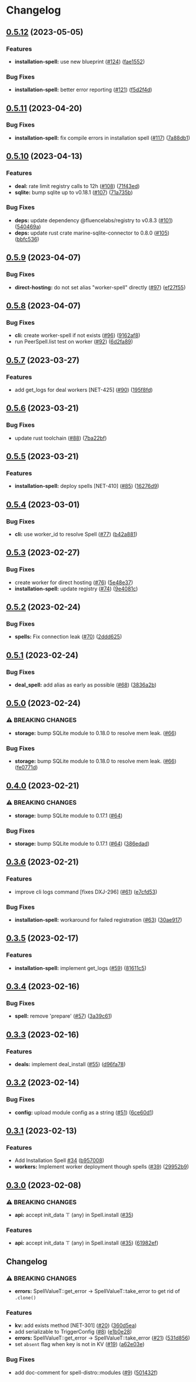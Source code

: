 # Changelog

## [0.5.12](https://github.com/fluencelabs/spell/compare/spell-v0.5.11...spell-v0.5.12) (2023-05-05)


### Features

* **installation-spell:** use new blueprint ([#124](https://github.com/fluencelabs/spell/issues/124)) ([fae1552](https://github.com/fluencelabs/spell/commit/fae1552ee4dab071ff419474b191130095ed8e35))


### Bug Fixes

* **installation-spell:** better error reporting ([#121](https://github.com/fluencelabs/spell/issues/121)) ([f5d2f4d](https://github.com/fluencelabs/spell/commit/f5d2f4d90f924e6df53ba386a021889e3d85ff89))

## [0.5.11](https://github.com/fluencelabs/spell/compare/spell-v0.5.10...spell-v0.5.11) (2023-04-20)


### Bug Fixes

* **installation-spell:** fix compile errors in installation spell ([#117](https://github.com/fluencelabs/spell/issues/117)) ([7a88db1](https://github.com/fluencelabs/spell/commit/7a88db102da3ec0843dd6c8d5a89e071838342f3))

## [0.5.10](https://github.com/fluencelabs/spell/compare/spell-v0.5.9...spell-v0.5.10) (2023-04-13)


### Features

* **deal:** rate limit registry calls to 12h ([#108](https://github.com/fluencelabs/spell/issues/108)) ([71f43ed](https://github.com/fluencelabs/spell/commit/71f43ed36fe010df3e29200520feca783db65c2b))
* **sqlite:** bump sqlite up to v0.18.1 ([#107](https://github.com/fluencelabs/spell/issues/107)) ([71a735b](https://github.com/fluencelabs/spell/commit/71a735bf18d35f6f691cb67b0541c53578cdc11d))


### Bug Fixes

* **deps:** update dependency @fluencelabs/registry to v0.8.3 ([#101](https://github.com/fluencelabs/spell/issues/101)) ([540469a](https://github.com/fluencelabs/spell/commit/540469a471afd2df53b781716b189d7a998fd26b))
* **deps:** update rust crate marine-sqlite-connector to 0.8.0 ([#105](https://github.com/fluencelabs/spell/issues/105)) ([bbfc536](https://github.com/fluencelabs/spell/commit/bbfc53651664868244b45f223e7ede0f4a8c9025))

## [0.5.9](https://github.com/fluencelabs/spell/compare/spell-v0.5.8...spell-v0.5.9) (2023-04-07)


### Bug Fixes

* **direct-hosting:** do not set alias "worker-spell" directly ([#97](https://github.com/fluencelabs/spell/issues/97)) ([ef27f55](https://github.com/fluencelabs/spell/commit/ef27f55987ffa703d02d77fbfda0ee758dd92b3d))

## [0.5.8](https://github.com/fluencelabs/spell/compare/spell-v0.5.7...spell-v0.5.8) (2023-04-07)


### Bug Fixes

* **cli:** create worker-spell if not exists ([#96](https://github.com/fluencelabs/spell/issues/96)) ([9162af8](https://github.com/fluencelabs/spell/commit/9162af86dad5f5eb2ffd8b93cdc9c5e4d694213b))
* run PeerSpell.list test on worker ([#92](https://github.com/fluencelabs/spell/issues/92)) ([6d2fa89](https://github.com/fluencelabs/spell/commit/6d2fa89ff6e1f50dc34f734f18f5b839c12f851f))

## [0.5.7](https://github.com/fluencelabs/spell/compare/spell-v0.5.6...spell-v0.5.7) (2023-03-27)


### Features

* add get_logs for deal workers [NET-425] ([#90](https://github.com/fluencelabs/spell/issues/90)) ([195f8fd](https://github.com/fluencelabs/spell/commit/195f8fdd5f6af8fe5dae67369945e1a41581e9a1))

## [0.5.6](https://github.com/fluencelabs/spell/compare/spell-v0.5.5...spell-v0.5.6) (2023-03-21)


### Bug Fixes

* update rust toolchain ([#88](https://github.com/fluencelabs/spell/issues/88)) ([7ba22bf](https://github.com/fluencelabs/spell/commit/7ba22bf92d254da3de587359685ec00e8ad33e15))

## [0.5.5](https://github.com/fluencelabs/spell/compare/spell-v0.5.4...spell-v0.5.5) (2023-03-21)


### Features

* **installation-spell:** deploy spells [NET-410] ([#85](https://github.com/fluencelabs/spell/issues/85)) ([16276d9](https://github.com/fluencelabs/spell/commit/16276d91af3f223c475f43441eae32bee7760c95))

## [0.5.4](https://github.com/fluencelabs/spell/compare/spell-v0.5.3...spell-v0.5.4) (2023-03-01)


### Bug Fixes

* **cli:** use worker_id to resolve Spell ([#77](https://github.com/fluencelabs/spell/issues/77)) ([b42a881](https://github.com/fluencelabs/spell/commit/b42a8812fe46d4422c604aa53662742e27f24c58))

## [0.5.3](https://github.com/fluencelabs/spell/compare/spell-v0.5.2...spell-v0.5.3) (2023-02-27)


### Bug Fixes

* create worker for direct hosting ([#76](https://github.com/fluencelabs/spell/issues/76)) ([5e48e37](https://github.com/fluencelabs/spell/commit/5e48e377b2a69e8e3a667fbd40d96cbb1a93663d))
* **installation-spell:** update registry ([#74](https://github.com/fluencelabs/spell/issues/74)) ([9e4081c](https://github.com/fluencelabs/spell/commit/9e4081c54498a1556b41c8fcb3e7b34f863748e3))

## [0.5.2](https://github.com/fluencelabs/spell/compare/spell-v0.5.1...spell-v0.5.2) (2023-02-24)


### Bug Fixes

* **spells:** Fix connection leak ([#70](https://github.com/fluencelabs/spell/issues/70)) ([2ddd625](https://github.com/fluencelabs/spell/commit/2ddd6250cd4abb296155d99fb9edf5e839b1b450))

## [0.5.1](https://github.com/fluencelabs/spell/compare/spell-v0.5.0...spell-v0.5.1) (2023-02-24)


### Bug Fixes

* **deal_spell:** add alias as early as possible ([#68](https://github.com/fluencelabs/spell/issues/68)) ([3836a2b](https://github.com/fluencelabs/spell/commit/3836a2b6b1a665f9599e828f357a4e8535088176))

## [0.5.0](https://github.com/fluencelabs/spell/compare/spell-v0.4.0...spell-v0.5.0) (2023-02-24)


### ⚠ BREAKING CHANGES

* **storage:** bump SQLite module to 0.18.0 to resolve mem leak. ([#66](https://github.com/fluencelabs/spell/issues/66))

### Bug Fixes

* **storage:** bump SQLite module to 0.18.0 to resolve mem leak. ([#66](https://github.com/fluencelabs/spell/issues/66)) ([fe0771d](https://github.com/fluencelabs/spell/commit/fe0771dfd4b4f741709ec0dcf44596192f04a3e4))

## [0.4.0](https://github.com/fluencelabs/spell/compare/spell-v0.3.6...spell-v0.4.0) (2023-02-21)


### ⚠ BREAKING CHANGES

* **storage:** bump SQLite module to 0.17.1 ([#64](https://github.com/fluencelabs/spell/issues/64))

### Bug Fixes

* **storage:** bump SQLite module to 0.17.1 ([#64](https://github.com/fluencelabs/spell/issues/64)) ([386edad](https://github.com/fluencelabs/spell/commit/386edad08b84c2e915b5a8a669d2fffc5a21021c))

## [0.3.6](https://github.com/fluencelabs/spell/compare/spell-v0.3.5...spell-v0.3.6) (2023-02-21)


### Features

* improve cli logs command [fixes DXJ-296] ([#61](https://github.com/fluencelabs/spell/issues/61)) ([e7cfd53](https://github.com/fluencelabs/spell/commit/e7cfd53503ef6b878284613b23a09c9ee1d67cea))


### Bug Fixes

* **installation-spell:** workaround for failed registration ([#63](https://github.com/fluencelabs/spell/issues/63)) ([30ae917](https://github.com/fluencelabs/spell/commit/30ae917eb22ff570133d07ba7ff53b261bab43e5))

## [0.3.5](https://github.com/fluencelabs/spell/compare/spell-v0.3.4...spell-v0.3.5) (2023-02-17)


### Features

* **installation-spell:** implement get_logs ([#59](https://github.com/fluencelabs/spell/issues/59)) ([81611c5](https://github.com/fluencelabs/spell/commit/81611c5dea0561c51fbc51657aafc2261ab1ea5d))

## [0.3.4](https://github.com/fluencelabs/spell/compare/spell-v0.3.3...spell-v0.3.4) (2023-02-16)


### Bug Fixes

* **spell:** remove 'prepare' ([#57](https://github.com/fluencelabs/spell/issues/57)) ([3a39c61](https://github.com/fluencelabs/spell/commit/3a39c61c51ec2eb7f14bc67a47a1f56b1119506e))

## [0.3.3](https://github.com/fluencelabs/spell/compare/spell-v0.3.2...spell-v0.3.3) (2023-02-16)


### Features

* **deals:** implement deal_install ([#55](https://github.com/fluencelabs/spell/issues/55)) ([d96fa78](https://github.com/fluencelabs/spell/commit/d96fa78bcdec408a53487a60f6a8eb749ccd3092))

## [0.3.2](https://github.com/fluencelabs/spell/compare/spell-v0.3.1...spell-v0.3.2) (2023-02-14)


### Bug Fixes

* **config:** upload module config as a string ([#51](https://github.com/fluencelabs/spell/issues/51)) ([6ce60d1](https://github.com/fluencelabs/spell/commit/6ce60d10804a9cb18af9c78ecebf37a335167516))

## [0.3.1](https://github.com/fluencelabs/spell/compare/spell-v0.3.0...spell-v0.3.1) (2023-02-13)


### Features

* Add Installation Spell [#34](https://github.com/fluencelabs/spell/issues/34) ([b957008](https://github.com/fluencelabs/spell/commit/b95700881e77805d2a17c18d21568943f2a51f2e))
* **workers:** Implement worker deployment though spells ([#39](https://github.com/fluencelabs/spell/issues/39)) ([29952b9](https://github.com/fluencelabs/spell/commit/29952b99b83f0fc817d7c095744341a9ade9eaad))

## [0.3.0](https://github.com/fluencelabs/spell/compare/spell-v0.2.0...spell-v0.3.0) (2023-02-08)


### ⚠ BREAKING CHANGES

* **api:** accept init_data ⊤ (any) in Spell.install ([#35](https://github.com/fluencelabs/spell/issues/35))

### Features

* **api:** accept init_data ⊤ (any) in Spell.install ([#35](https://github.com/fluencelabs/spell/issues/35)) ([61982ef](https://github.com/fluencelabs/spell/commit/61982efd736dca1085236067da6be4048b5d4578))

## Changelog

### ⚠ BREAKING CHANGES

* **errors:** SpellValueT::get_error -> SpellValueT::take_error to get rid of `.clone()`

### Features

* **kv:** add exists method [NET-301] ([#20](https://github.com/fluencelabs/spell/issues/20)) ([360d5ea](https://github.com/fluencelabs/spell/commit/360d5eade111fae5ce4a8835f33dada464c9fc32))
* add serializable to TriggerConfig ([#8](https://github.com/fluencelabs/spell/issues/8)) ([e1b0e28](https://github.com/fluencelabs/spell/commit/e1b0e2855b23d0457c92245b1a5f7c24b5cb6ac2))
* **errors:** SpellValueT::get_error -&gt; SpellValueT::take_error ([#21](https://github.com/fluencelabs/spell/issues/21)) ([531d856](https://github.com/fluencelabs/spell/commit/531d856a91ac60bd3e72841dc86feafbd6f7cb46))
* set `absent` flag when key is not in KV ([#19](https://github.com/fluencelabs/spell/issues/19)) ([a62e03e](https://github.com/fluencelabs/spell/commit/a62e03e6c681add41b67d6461fd729cd324955f4))

### Bug Fixes

* add doc-comment for spell-distro::modules ([#9](https://github.com/fluencelabs/spell/issues/9)) ([501432f](https://github.com/fluencelabs/spell/commit/501432fd7774a2a77211b77f475fc05d9ae2f2b8))

